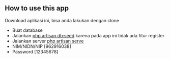 ## How to use this app

Download aplikasi ini, bisa anda lakukan dengan clone

- Buat database
- Jalankan [php artisan db:seed]() karena pada app ini tidak ada fitur register
- Jalankan server [php artisan serve]()
- NIM/NIDN/NIP [962916038]
- Password [12345678]
